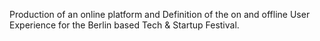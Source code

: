 Production of an online platform and Definition of the on and offline User Experience for the Berlin based Tech & Startup Festival.